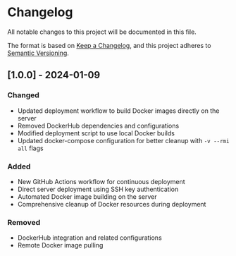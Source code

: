 # Changelog

All notable changes to this project will be documented in this file.

The format is based on [Keep a Changelog](https://keepachangelog.com/en/1.0.0/),
and this project adheres to [Semantic Versioning](https://semver.org/spec/v2.0.0.html).

## [1.0.0] - 2024-01-09

### Changed
- Updated deployment workflow to build Docker images directly on the server
- Removed DockerHub dependencies and configurations
- Modified deployment script to use local Docker builds
- Updated docker-compose configuration for better cleanup with `-v --rmi all` flags

### Added
- New GitHub Actions workflow for continuous deployment
- Direct server deployment using SSH key authentication
- Automated Docker image building on the server
- Comprehensive cleanup of Docker resources during deployment

### Removed
- DockerHub integration and related configurations
- Remote Docker image pulling
